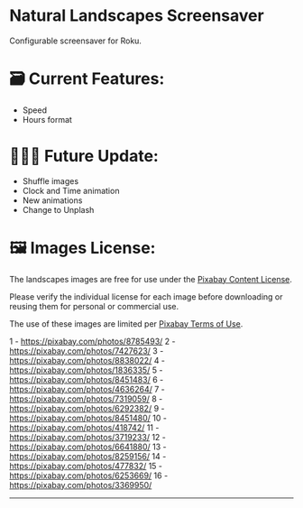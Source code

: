# Natural Landscapes Screensaver
Configurable screensaver for Roku.

# 🗃️ Current Features:
- Speed
- Hours format

# 👨🏽‍💻 Future Update:
- Shuffle images
- Clock and Time animation
- New animations
- Change to Unplash

# 🖼️ Images License:
The landscapes images are free for use under the <a href="[url](https://pixabay.com/service/license-summary/)">Pixabay Content License</a>.

Please verify the individual license for each image before downloading or reusing them for personal or commercial use.

The use of these images are limited per <a href="[url]([https://pixabay.com/service/license-summary/](https://pixabay.com/pt/service/terms/))">Pixabay Terms of Use</a>.

1 - https://pixabay.com/photos/8785493/
2 - https://pixabay.com/photos/7427623/
3 - https://pixabay.com/photos/8838022/
4 - https://pixabay.com/photos/1836335/
5 - https://pixabay.com/photos/8451483/
6 - https://pixabay.com/photos/4636264/
7 - https://pixabay.com/photos/7319059/
8 - https://pixabay.com/photos/6292382/
9 - https://pixabay.com/photos/8451480/
10 - https://pixabay.com/photos/418742/
11 - https://pixabay.com/photos/3719233/
12 - https://pixabay.com/photos/6641880/
13 - https://pixabay.com/photos/8259156/
14 - https://pixabay.com/photos/477832/
15 - https://pixabay.com/photos/6253669/
16 - https://pixabay.com/photos/3369950/

 
---
